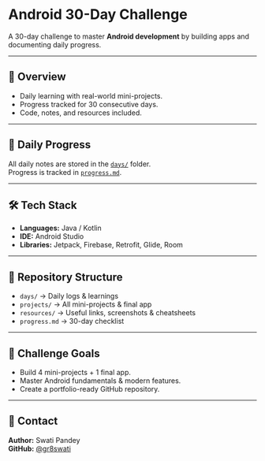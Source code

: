 # Android 30-Day Challenge

A 30-day challenge to master **Android development** by building apps and documenting daily progress.

---

## 🚀 Overview
- Daily learning with real-world mini-projects.
- Progress tracked for 30 consecutive days.
- Code, notes, and resources included.

---

## 📅 Daily Progress
All daily notes are stored in the [`days/`](./days) folder.  
Progress is tracked in [`progress.md`](./progress.md).

---

## 🛠 Tech Stack
- **Languages:** Java / Kotlin  
- **IDE:** Android Studio  
- **Libraries:** Jetpack, Firebase, Retrofit, Glide, Room

---

## 📂 Repository Structure
- `days/` → Daily logs & learnings
- `projects/` → All mini-projects & final app
- `resources/` → Useful links, screenshots & cheatsheets
- `progress.md` → 30-day checklist

---

## 🎯 Challenge Goals
- Build 4 mini-projects + 1 final app.
- Master Android fundamentals & modern features.
- Create a portfolio-ready GitHub repository.

---

## 📧 Contact
**Author:** Swati Pandey  
**GitHub:** [@gr8swati](https://github.com/gr8swati)
